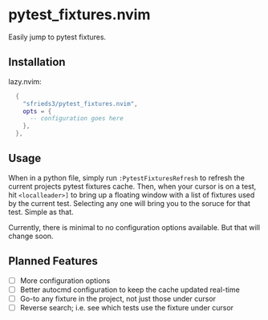 # pytest_fixtures.nvim

Easily jump to pytest fixtures.

## Installation

lazy.nvim:

```lua
  {
    "sfrieds3/pytest_fixtures.nvim",
    opts = {
      -- configuration goes here
    },
  },
```

## Usage

When in a python file, simply run `:PytestFixturesRefresh` to refresh the current projects pytest fixtures cache. Then, when your cursor is on a test, hit `<localleader>]` to bring up a floating window with a list of fixtures used by the current test. Selecting any one will bring you to the soruce for that test. Simple as that.

Currently, there is minimal to no configuration options available. But that will change soon.

## Planned Features

- [ ] More configuration options
- [ ] Better autocmd configuration to keep the cache updated real-time
- [ ] Go-to any fixture in the project, not just those under cursor
- [ ] Reverse search; i.e. see which tests use the fixture under cursor
